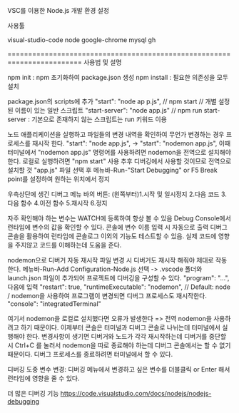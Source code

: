 VSC를 이용한 Node.js 개발 환경 설정

사용툴

<homebrew>
visual-studio-code
node
google-chrome
mysql
gh

========================================================================
사용법 및 설명

<npm>
npm init : npm 초기화하여 package.json 생성
npm install : 필요한 의존성을 모두 설치

package.json의 scripts에 추가
"start": "node ap p.js",       // npm start 
// 개별 설정된 이름이 있는 일반 스크립트
"start-server": "node app.js" // npm run start-server : 기본으로 존재하지 않는 스크립트는 run 키워드 이용

<nodemon>
노드 애플리케이션을 실행하고 파일들의 변경 내역을 확인하여 무언가 변경하는 경우 프로세스를 재시작 한다.
"start": "node app.js", -> "start": "nodemon app.js",
이때 터미널에서 "nodemon app.js" 명령어를 사용하려면 nodemon을 전역으로 설치해야 한다.
로컬로 실행하려면 "npm start" 사용
추후 디버깅에서 사용할 것이므로 전역으로 설치할 것

<Debug>
"app.js" 파일 선택 후 메뉴바-Run-"Start Debugging" or F5 
Break point를 설정하여 원하는 위치에서 정지

우측상단에 생긴 디버그 메뉴 바의 버튼: (왼쪽부터)1.시작 및 일시정지 2.다음 코드 3.다음 함수 4.이전 함수 5.재시작 6.정지

자주 확인해야 하는 변수는 WATCH에 등록하여 항상 볼 수 있음
Debug Console에서 런타임에 변수의 값을 확인할 수 있다. 콘솔에 변수 이름 입력 시 자동으로 출력
디버그 콘솔을 활용하여 런타임에 콘솔로그 이외의 기능도 테스트할 수 있음. 실제 코드에 영향을 주지않고 코드를 이해하는데 도움을 준다.

nodemon으로 디버거 자동 재시작
파일 변경 시 디버거도 재시작 해줘야 제대로 작동한다.
메뉴바-Run-Add Configuration-Node.js 선택 -> .vscode 폴더와 launch.json 파일이 추가되어 프로젝트에 디버깅을 구성할 수 있다.
"program": "...", 다음에 입력
"restart": true,
"runtimeExecutable": "nodemon", // Default: node / nodemon을 사용하여 프로그램이 변경되면 디버그 프로세스도 재시작한다.
"console": "integratedTerminal"

여기서 nodemon을 로컬로 설치했다면 오류가 발생한다 => 전역 nodemon을 사용하려고 하기 때문이다.
이제부터 콘솔은 터미널과 디버그 콘솔로 나뉘는데 터미널에서 실행해야 한다. 변경사항이 생기면 디버거와 노드가 각각 재시작하는데
디버거를 중단할 시 Ctrl+C 를 눌러서 nodemon을 따로 종료해야 하는데 디버그 콘솔에서는 할 수 없기때문이다.
디버그 프로세스를 종료하려면 터미널에서 할 수 있다.

디버깅 도중 변수 변경: 디버깅 메뉴에서 변경하고 싶은 변수를 더블클릭 or Enter 해서 런타임에 영향을 줄 수 있다.

더 많은 디버깅 기능
https://code.visualstudio.com/docs/nodejs/nodejs-debugging 